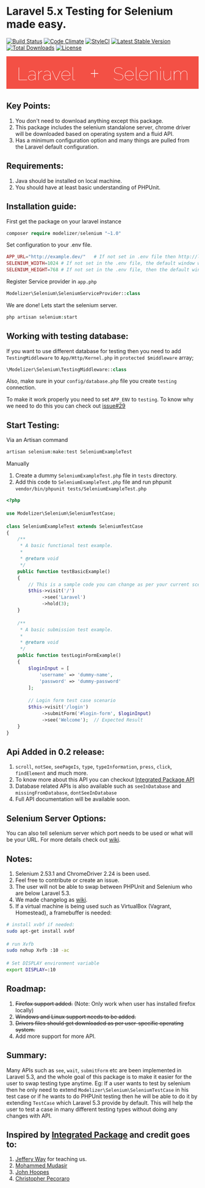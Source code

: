 # Laravel 5.x Testing for Selenium made easy.
[![Build Status](https://travis-ci.org/Modelizer/Laravel-Selenium.svg?branch=master)](https://travis-ci.org/Modelizer/Laravel-Selenium)
[![Code Climate](https://codeclimate.com/github/Modelizer/Selenium/badges/gpa.svg)](https://codeclimate.com/github/Modelizer/Selenium)
[![StyleCI](https://styleci.io/repos/67329041/shield?branch=master)](https://styleci.io/repos/67329041)
[![Latest Stable Version](https://poser.pugx.org/modelizer/selenium/v/stable)](https://packagist.org/packages/modelizer/selenium)
[![Total Downloads](https://poser.pugx.org/modelizer/selenium/downloads)](https://packagist.org/packages/modelizer/selenium)
[![License](https://poser.pugx.org/modelizer/selenium/license)](https://packagist.org/packages/modelizer/selenium)


<img src="images/laravel-plus-selenium.gif" />

## Key Points:
1. You don't need to download anything except this package.
2. This package includes the selenium standalone server, chrome driver will be downloaded based on operating system and a fluid API.
3. Has a minimum configuration option and many things are pulled from the Laravel default configuration.

## Requirements:
1. Java should be installed on local machine.
2. You should have at least basic understanding of PHPUnit.

## Installation guide:
First get the package on your laravel instance
```php
composer require modelizer/selenium "~1.0"
```

Set configuration to your .env file.
```php
APP_URL="http://example.dev/"   # If not set in .env file then http://localhost will be use as default
SELENIUM_WIDTH=1024 # If not set in the .env file, the default window width will be used
SELENIUM_HEIGHT=768 # If not set in the .env file, then the default window height will be used
```

Register Service provider in `app.php`
```php
Modelizer\Selenium\SeleniumServiceProvider::class
```

We are done! Lets start the selenium server.
```php
php artisan selenium:start
```

## Working with testing database:

If you want to use different database for testing then you need to add `TestingMiddleware` to `App/Http/Kernel.php` in `protected $middleware` array;
```php
\Modelizer\Selenium\TestingMiddleware::class
```
Also, make sure in your `config/database.php` file you create `testing` connection. 

To make it work properly you need to set `APP_ENV` to `testing`. To know why we need to do this you can check out [issue#29](https://github.com/Modelizer/Laravel-Selenium/issues/29)

## Start Testing:

Via an Artisan command

 ```php
 artisan selenium:make:test SeleniumExampleTest
 ```

Manually

1. Create a dummy `SeleniumExampleTest.php` file in `tests` directory.
2. Add this code to `SeleniumExampleTest.php` file and run phpunit `vendor/bin/phpunit tests/SeleniumExampleTest.php`
```php
<?php

use Modelizer\Selenium\SeleniumTestCase;

class SeleniumExampleTest extends SeleniumTestCase
{
    /**
     * A basic functional test example.
     *
     * @return void
     */
    public function testBasicExample()
    {
        // This is a sample code you can change as per your current scenario
        $this->visit('/')
             ->see('Laravel')
             ->hold(3);
    }

    /**
     * A basic submission test example.
     *
     * @return void
     */
    public function testLoginFormExample()
    {
        $loginInput = [
            'username' => 'dummy-name',
            'password' => 'dummy-password'
        ];

        // Login form test case scenario
        $this->visit('/login')
             ->submitForm('#login-form', $loginInput)
             ->see('Welcome');  // Expected Result
    }
}
```

## Api Added in 0.2 release:
1. `scroll`, `notSee`, `seePageIs`, `type`, `typeInformation`, `press`, `click`, `findElement` and much more.
2. To know more about this API you can checkout [Integrated Package API](https://github.com/laracasts/Integrated/wiki/Learn-the-API)
3. Database related APIs is also available such as `seeInDatabase` and `missingFromDatabase`, `dontSeeInDatabase`
4. Full API documentation will be available soon.

## Selenium Server Options:
You can also tell selenium server which port needs to be used or what will be your URL. For more details check out [wiki](https://github.com/Modelizer/Selenium/wiki/Selenium-Options).

## Notes:
1. Selenium 2.53.1 and ChromeDriver 2.24 is been used.
2. Feel free to contribute or create an issue.
3. The user will not be able to swap between PHPUnit and Selenium who are below Laravel 5.3.
4. We made changelog as [wiki](https://github.com/Modelizer/Selenium/wiki/Change-log).
5. If a virtual machine is being used such as VirtualBox (Vagrant, Homestead), a framebuffer is needed:

 ```bash
 # install xvbf if needed:
 sudo apt-get install xvbf

 # run Xvfb
 sudo nohup Xvfb :10 -ac

 # Set DISPLAY environment variable
 export DISPLAY=:10
 ```

## Roadmap:
1. ~~Firefox support added.~~ (Note: Only work when user has installed firefox locally)
2. ~~Windows and Linux support needs to be added.~~
3. ~~Drivers files should get downloaded as per user-specific operating system.~~
4. Add more support for more API.

## Summary:
Many APIs such as `see`, `wait`, `submitForm` etc are been implemented in Laravel 5.3, and the whole goal of this package is to make it easier for the user to swap testing type anytime.
Eg: If a user wants to test by selenium then he only need to extend `Modelizer\Selenium\SeleniumTestCase` in his test case or if he wants to do PHPUnit testing then he will be able to do it by extending `TestCase` which Laravel 5.3 provide by default. This will help the user to test a case in many different testing types without doing any changes with API.

## Inspired by [Integrated Package](https://github.com/laracasts/Integrated) and credit goes to:
1. [Jeffery Way](https://github.com/JeffreyWay) for teaching us.
2. [Mohammed Mudasir](https://github.com/Modelizer)
3. [John Hoopes](https://github.com/jhoopes)
4. [Christopher Pecoraro](https://github.com/chrispecoraro)
